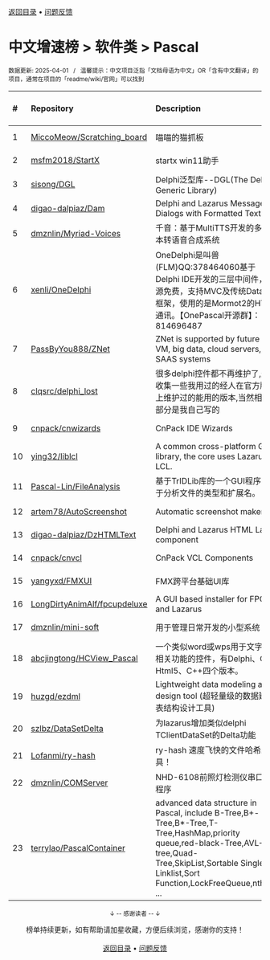 <a href="https://gitee.com/GrowingGit/GitHub-Chinese-Top-Charts#github中文排行榜">返回目录</a> • <a href="/content/docs/feedback.md">问题反馈</a>

# 中文增速榜 > 软件类 > Pascal
<sub>数据更新: 2025-04-01&nbsp;&nbsp;&nbsp;/&nbsp;&nbsp;&nbsp;温馨提示：中文项目泛指「文档母语为中文」OR「含有中文翻译」的项目，通常在项目的「readme/wiki/官网」可以找到</sub>

|#|Repository|Description|Stars|Average daily growth|Updated|
|:-|:-|:-|:-|:-|:-|
|1|[MiccoMeow/Scratching_board](https://github.com/MiccoMeow/Scratching_board)|喵喵的猫抓板|6|0|2025-03-22|
|2|[msfm2018/StartX](https://github.com/msfm2018/StartX)|startx win11助手|20|0|2025-02-28|
|3|[sisong/DGL](https://github.com/sisong/DGL)|Delphi泛型库--DGL(The Delphi Generic Library)|27|0|2024-12-08|
|4|[digao-dalpiaz/Dam](https://github.com/digao-dalpiaz/Dam)|Delphi and Lazarus Message Dialogs with Formatted Text|143|0|2025-01-24|
|5|[dmznlin/Myriad-Voices](https://github.com/dmznlin/Myriad-Voices)|千音：基于MultiTTS开发的多国文本转语音合成系统|2|0|2025-03-25|
|6|[xenli/OneDelphi](https://github.com/xenli/OneDelphi)|OneDelphi是叫兽(FLM)QQ:378464060基于Delphi IDE开发的三层中间件，开源免费，支持MVC及传统DataSet框架，使用的是Mormot2的HTTP通讯。【OnePascal开源群】：814696487|41|0|2024-12-10|
|7|[PassByYou888/ZNet](https://github.com/PassByYou888/ZNet)|ZNet is supported by future P2P VM, big data, cloud servers, and SAAS systems|56|0|2025-02-20|
|8|[clqsrc/delphi_lost](https://github.com/clqsrc/delphi_lost)|很多delphi控件都不再维护了,这里收集一些我用过的经人在官方版本上维护过的能用的版本,当然相当一部分是我自己写的|3|0|2024-10-08|
|9|[cnpack/cnwizards](https://github.com/cnpack/cnwizards)|CnPack IDE Wizards|606|0|2025-03-30|
|10|[ying32/liblcl](https://github.com/ying32/liblcl)|A common cross-platform GUI library, the core uses Lazarus LCL.|151|0|2024-12-25|
|11|[Pascal-Lin/FileAnalysis](https://github.com/Pascal-Lin/FileAnalysis)|基于TrIDLib库的一个GUI程序，用于分析文件的类型和扩展名。|4|0|2024-10-23|
|12|[artem78/AutoScreenshot](https://github.com/artem78/AutoScreenshot)|Automatic screenshot maker|150|0|2025-01-09|
|13|[digao-dalpiaz/DzHTMLText](https://github.com/digao-dalpiaz/DzHTMLText)|Delphi and Lazarus HTML Label component|207|0|2025-03-15|
|14|[cnpack/cnvcl](https://github.com/cnpack/cnvcl)|CnPack VCL Components|360|0|2025-03-30|
|15|[yangyxd/FMXUI](https://github.com/yangyxd/FMXUI)|FMX跨平台基础UI库|268|0|2025-03-23|
|16|[LongDirtyAnimAlf/fpcupdeluxe](https://github.com/LongDirtyAnimAlf/fpcupdeluxe)|A GUI based installer for FPC and Lazarus|530|0|2025-02-14|
|17|[dmznlin/mini-soft](https://github.com/dmznlin/mini-soft)|用于管理日常开发的小型系统|4|0|2025-03-17|
|18|[abcjingtong/HCView_Pascal](https://github.com/abcjingtong/HCView_Pascal)|一个类似word或wps用于文字排版相关功能的控件，有Delphi、C#、Html5、C++四个版本。|9|0|2025-02-17|
|19|[huzgd/ezdml](https://github.com/huzgd/ezdml)|Lightweight data modeling and design tool (超轻量级的数据建模表结构设计工具)|67|0|2025-01-12|
|20|[szlbz/DataSetDelta](https://github.com/szlbz/DataSetDelta)|为lazarus增加类似delphi TClientDataSet的Delta功能|5|0|2024-10-25|
|21|[Lofanmi/ry-hash](https://github.com/Lofanmi/ry-hash)|ry-hash 速度飞快的文件哈希工具！|5|0|2024-10-19|
|22|[dmznlin/COMServer](https://github.com/dmznlin/COMServer)|NHD-6108前照灯检测仪串口转发程序|2|0|2024-11-07|
|23|[terrylao/PascalContainer](https://github.com/terrylao/PascalContainer)|advanced data structure in Pascal, include  B-Tree,B+-Tree,B*-Tree,T-Tree,HashMap,priority queue,red-black-Tree,AVL-tree,Quad-Tree,SkipList,Sortable Single Linklist,Sort Function,LockFreeQueue,nth_ele ...|41|0|2024-12-24|

<div align="center">
    <p><sub>↓ -- 感谢读者 -- ↓</sub></p>
    榜单持续更新，如有帮助请加星收藏，方便后续浏览，感谢你的支持！
</div>

<br/>

<div align="center"><a href="https://gitee.com/GrowingGit/GitHub-Chinese-Top-Charts#github中文排行榜">返回目录</a> • <a href="/content/docs/feedback.md">问题反馈</a></div>
